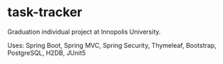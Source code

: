 # task-tracker

Graduation individual project at Innopolis University.

Uses: Spring Boot, Spring MVC, Spring Security, Thymeleaf, Bootstrap, PostgreSQL, H2DB, JUnit5
